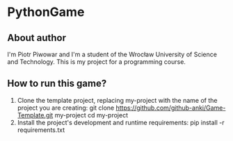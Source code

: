# PythonGame

## About author
I'm Piotr Piwowar and I'm a student of the Wrocław University of Science and Technology. This is my project for a programming course.

## How to run this game?
1. Clone the template project, replacing my-project with the name of the project you are creating: 
git clone https://github.com/github-anki/Game-Template.git my-project cd my-project
2. Install the project's development and runtime requirements: pip install -r requirements.txt

